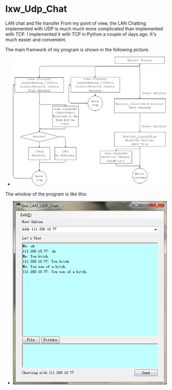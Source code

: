 lxw_Udp_Chat
============

LAN chat and file transfer
From my point of view, the LAN Chatting implemented with UDP is much much more complicated than implemented with TCP.
I implemented it with TCP in Python a couple of days ago. It's much easier and convenient.


The main framwork of my program is shown in the following picture.
* ![image](diagram.jpg)


The window of the program is like this:<br>

* ![image](form.jpg)
